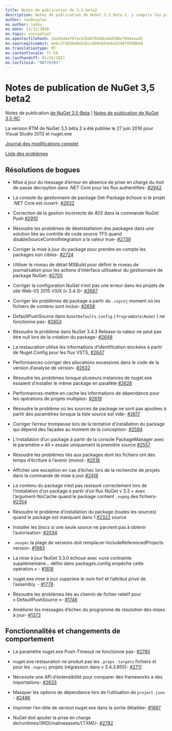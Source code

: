 ```yaml
---
title: Notes de publication de 3,5 beta2
description: Notes de publication de NuGet 3,5 Beta 2, y compris les problèmes connus, les correctifs de bogues, les fonctionnalités ajoutées et DCR.
author: JonDouglas
ms.author: jodou
ms.date: 11/11/2016
ms.topic: conceptual
ms.openlocfilehash: 2aa92d4ef97acb2b4b70388cd4d580e7094aea45
ms.sourcegitcommit: ee6c3f203648a5561c809db54ebeb1d0f0598b68
ms.translationtype: MT
ms.contentlocale: fr-FR
ms.lasthandoff: 01/26/2021
ms.locfileid: "98776393"
---
```

# <a name="nuget-35-beta2-release-notes"></a>Notes de publication de NuGet 3,5 beta2

Notes de publication [de NuGet 3,5-Beta](../release-notes/nuget-3.5-Beta.md)  |  [Notes de publication de NuGet 3,5-RC](../release-notes/nuget-3.5-RC.md)

La version RTM de NuGet 3,5 bêta 2 a été publiée le 27 juin 2016 pour Visual Studio 2013 et nuget.exe

[Journal des modifications complet](https://github.com/NuGet/NuGet.Client/compare/release-3.5.0-beta...release-3.5.0-beta2)

[Liste des problèmes](https://github.com/Nuget/Home/issues?q=is%3Aissue+milestone%3A%223.5+Beta2%22+is%3Aclosed)

## <a name="bug-fixes"></a>Résolutions de bogues

* Mise à jour du message d’erreur en absence de prise en charge du mot de passe decrpytion dans .NET Core pour les flux authentifiés- [#2942](https://github.com/NuGet/Home/issues/2942)

* La console du gestionnaire de package Get-Package échoue si le projet .NET Core est ouvert- [#2932](https://github.com/NuGet/Home/issues/2932)

* Correction de la gestion incorrecte de 403 dans la commande NuGet Push [#2910](https://github.com/NuGet/Home/issues/2910)

* Résoudre les problèmes de désinstallation des packages dans une solution liée au contrôle de code source TFS quand disableSourceControlIntegration a la valeur true- [#2739](https://github.com/NuGet/Home/issues/2739)

* Corriger la mise à jour du package pour prendre en compte les packages non cibles- [#2724](https://github.com/NuGet/Home/issues/2724)

* Utiliser le niveau de détail MSBuild pour définir le niveau de journalisation pour les actions d’interface utilisateur du gestionnaire de package NuGet- [#2705](https://github.com/NuGet/Home/issues/2705)

* Corriger la configuration NuGet n’est pas une erreur dans les projets de site Web-VS 2015 VSIX (v 3.4.3)- [#2667](https://github.com/NuGet/Home/issues/2667)

* Corriger les problèmes de package à partir du `.csproj` moment où les fichiers de contenu sont inclus- [#2658](https://github.com/NuGet/Home/issues/2658)

* DefaultPushSource dans `NuGetDefaults.Config` ( `ProgramData\NuGet` ) ne fonctionne pas- [#2653](https://github.com/NuGet/Home/issues/2653)

* Résoudre le problème dans NuGet 3.4.3 Release-la valeur ne peut pas être null lors de la création du package- [#2648](https://github.com/NuGet/Home/issues/2648)

* La restauration utilise les informations d’identification stockées à partir de Nuget.Config pour les flux VSTS, [#2647](https://github.com/NuGet/Home/issues/2647)

* Performances-corriger des allocations excessives dans le code de la version d’analyse de version- [#2632](https://github.com/NuGet/Home/issues/2632)

* Résoudre les problèmes lorsque plusieurs instances de nuget.exe essaient d’installer le même package en parallèle [#2628](https://github.com/NuGet/Home/issues/2628)

* Performances-mettre en cache les informations de dépendance pour les opérations de projets multiples- [#2619](https://github.com/NuGet/Home/issues/2619)

* Résoudre le problème où les sources de package ne sont pas ajoutées à partir des paramètres lorsque la liste source est vide- [#2617](https://github.com/NuGet/Home/issues/2617)

* Corriger l’erreur trompeuse lors de la tentative d’installation du package qui dépend des façades au moment de la conception- [#2594](https://github.com/NuGet/Home/issues/2594)

* L’installation d’un package à partir de la console PackageManager avec le paramètre « All » essaie uniquement la première source [#2557](https://github.com/NuGet/Home/issues/2557)

* Résoudre les problèmes liés aux packages dont les fichiers ont des temps d’écriture à l’avenir (mono)- [#2518](https://github.com/NuGet/Home/issues/2518)

* Afficher une exception en cas d’échec lors de la recherche de projets dans la commande de mise à jour [#2418](https://github.com/NuGet/Home/issues/2418)

* Le contenu du package n’est pas restauré correctement lors de l’installation d’un package à partir d’un flux NuGet v 3.3 + avec l’argument-NoCache quand le package contient `.nupkg` des fichiers- [#2354](https://github.com/NuGet/Home/issues/2354)

* Résoudre le problème d’installation du package (toutes les sources) quand le package est manquant dans 1 [#2322](https://github.com/NuGet/Home/issues/2322) source

* Installer les blocs si une seule source ne parvient pas à obtenir l’autorisation- [#2034](https://github.com/NuGet/Home/issues/2034)

* `.nuspec` la plage de versions doit remplacer-IncludeReferencedProjects version- [#1983](https://github.com/NuGet/Home/issues/1983)

* La mise à jour NuGet 3.3.0 échoue avec «une contrainte supplémentaire... défini dans packages.config empêche cette opération.» - [#1816](https://github.com/NuGet/Home/issues/1816)

* nuget.exe mise à jour supprime le nom fort et l’attribut privé de l’assembly. - [#1778](https://github.com/NuGet/Home/issues/1778)

* Résoudre les problèmes liés au chemin de fichier relatif pour « DefaultPushSource »- [#1746](https://github.com/NuGet/Home/issues/1746)

* Améliorer les messages d’échec du programme de résolution des mises à jour- [#1373](https://github.com/NuGet/Home/issues/1373)

## <a name="features-and-behavior-changes"></a>Fonctionnalités et changements de comportement

* Le paramètre nuget.exe Push-Timeout ne fonctionne pas- [#2785](https://github.com/NuGet/Home/issues/2785)

* nuget.exe restauration ne produit pas les `.props` `.targets` fichiers et pour les `.nuproj` projets (régression dans v 3.4.3.855)- [#2711](https://github.com/NuGet/Home/issues/2711)

* Nécessite une API d’extensibilité pour comparer des frameworks à des importations- [#2633](https://github.com/NuGet/Home/issues/2633)

* Masquer les options de dépendance lors de l’utilisation de `project.json`  -  [#2486](https://github.com/NuGet/Home/issues/2486)

* Imprimer l’en-tête de version nuget.exe dans la sortie détaillée- [#1887](https://github.com/NuGet/Home/issues/1887)

* NuGet doit ajouter la prise en charge de/runtimes/{RID}/nativeassets/{TXM}/- [#2782](https://github.com/NuGet/Home/issues/2782)